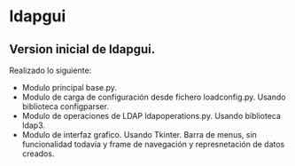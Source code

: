 # ldapgui

## Version inicial de ldapgui.

Realizado lo siguiente:

- Modulo principal base.py.
- Modulo de carga de configuración desde fichero loadconfig.py. Usando biblioteca configparser.
- Modulo de operaciones de LDAP ldapoperations.py. Usando biblioteca ldap3.
- Modulo de interfaz grafico. Usando Tkinter. Barra de menus, sin funcionalidad todavía y frame de navegación y represnetación de datos creados.

